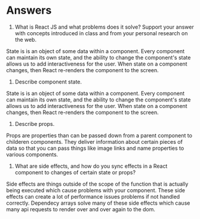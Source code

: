 # Answers

1. What is React JS and what problems does it solve? Support your answer with concepts introduced in class and from your personal research on the web.

State is is an object of some data within a component. Every component can maintain its own state, and the ability to change the component's state allows us to add interactiveness for the user. When state on a component changes, then React re-renders the component to the screen.

1. Describe component state.

State is is an object of some data within a component. Every component can maintain its own state, and the ability to change the component's state allows us to add interactiveness for the user. When state on a component changes, then React re-renders the component to the screen.

1. Describe props.

Props are properties than can be passed down from a parent component to childeren components. They deliver information about certain pieces of data so that you can pass things like image links and name properties to various components.


1. What are side effects, and how do you sync effects in a React component to changes of certain state or props?


Side effects are things outside of the scope of the function that is actually being executed which cause problems with your component. These side effects can create a lot of performance issues problems if not handled correctly. Dependecy arrays solve many of these side effects which cause many api requests to render over and over again to the dom.
